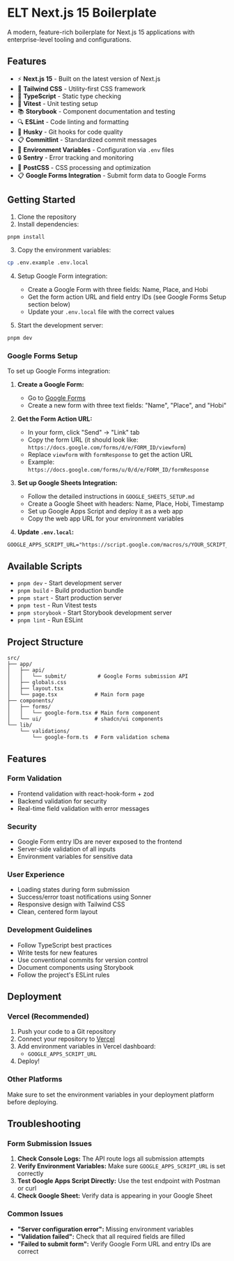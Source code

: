 # ELT Next.js 15 Boilerplate

A modern, feature-rich boilerplate for Next.js 15 applications with enterprise-level tooling and configurations.

## Features

- ⚡ **Next.js 15** - Built on the latest version of Next.js
- 🎨 **Tailwind CSS** - Utility-first CSS framework
- 📝 **TypeScript** - Static type checking
- 🧪 **Vitest** - Unit testing setup
- 📚 **Storybook** - Component documentation and testing
- 🔍 **ESLint** - Code linting and formatting
- 🐶 **Husky** - Git hooks for code quality
- 📋 **Commitlint** - Standardized commit messages
- 🔄 **Environment Variables** - Configuration via `.env` files
- 🔒 **Sentry** - Error tracking and monitoring
- 🎯 **PostCSS** - CSS processing and optimization
- 📋 **Google Forms Integration** - Submit form data to Google Forms

## Getting Started

1. Clone the repository
2. Install dependencies:
```bash
pnpm install
```
3. Copy the environment variables:
```bash
cp .env.example .env.local
```
4. Setup Google Form integration:
   - Create a Google Form with three fields: Name, Place, and Hobi
   - Get the form action URL and field entry IDs (see Google Forms Setup section below)
   - Update your `.env.local` file with the correct values

5. Start the development server:
```bash
pnpm dev
```

### Google Forms Setup

To set up Google Forms integration:

1. **Create a Google Form:**
   - Go to [Google Forms](https://forms.google.com)
   - Create a new form with three text fields: "Name", "Place", and "Hobi"

2. **Get the Form Action URL:**
   - In your form, click "Send" → "Link" tab
   - Copy the form URL (it should look like: `https://docs.google.com/forms/d/e/FORM_ID/viewform`)
   - Replace `viewform` with `formResponse` to get the action URL
   - Example: `https://docs.google.com/forms/u/0/d/e/FORM_ID/formResponse`

2. **Set up Google Sheets Integration:**
   - Follow the detailed instructions in `GOOGLE_SHEETS_SETUP.md`
   - Create a Google Sheet with headers: Name, Place, Hobi, Timestamp
   - Set up Google Apps Script and deploy it as a web app
   - Copy the web app URL for your environment variables

3. **Update `.env.local`:**
```env
GOOGLE_APPS_SCRIPT_URL="https://script.google.com/macros/s/YOUR_SCRIPT_ID/exec"
```

## Available Scripts
- `pnpm dev` - Start development server
- `pnpm build` - Build production bundle
- `pnpm start` - Start production server
- `pnpm test` - Run Vitest tests
- `pnpm storybook` - Start Storybook development server
- `pnpm lint` - Run ESLint

## Project Structure

```
src/
├── app/
│   ├── api/
│   │   └── submit/          # Google Forms submission API
│   ├── globals.css
│   ├── layout.tsx
│   └── page.tsx            # Main form page
├── components/
│   ├── forms/
│   │   └── google-form.tsx # Main form component
│   └── ui/                 # shadcn/ui components
└── lib/
    └── validations/
        └── google-form.ts  # Form validation schema
```

## Features

### Form Validation
- Frontend validation with react-hook-form + zod
- Backend validation for security
- Real-time field validation with error messages

### Security
- Google Form entry IDs are never exposed to the frontend
- Server-side validation of all inputs
- Environment variables for sensitive data

### User Experience
- Loading states during form submission
- Success/error toast notifications using Sonner
- Responsive design with Tailwind CSS
- Clean, centered form layout

### Development Guidelines
- Follow TypeScript best practices
- Write tests for new features
- Use conventional commits for version control
- Document components using Storybook
- Follow the project's ESLint rules

## Deployment

### Vercel (Recommended)

1. Push your code to a Git repository
2. Connect your repository to [Vercel](https://vercel.com)
3. Add environment variables in Vercel dashboard:
   - `GOOGLE_APPS_SCRIPT_URL`
4. Deploy!

### Other Platforms

Make sure to set the environment variables in your deployment platform before deploying.

## Troubleshooting

### Form Submission Issues

1. **Check Console Logs:** The API route logs all submission attempts
2. **Verify Environment Variables:** Make sure `GOOGLE_APPS_SCRIPT_URL` is set correctly  
3. **Test Google Apps Script Directly:** Use the test endpoint with Postman or curl
4. **Check Google Sheet:** Verify data is appearing in your Google Sheet

### Common Issues

- **"Server configuration error":** Missing environment variables
- **"Validation failed":** Check that all required fields are filled
- **"Failed to submit form":** Verify Google Form URL and entry IDs are correct
